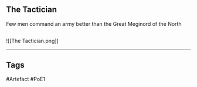 ## The Tactician
Few men command an army better than the Great Meginord of the North
##
![[The Tactician.png]]

---
## Tags
#Artefact
#PoE1
